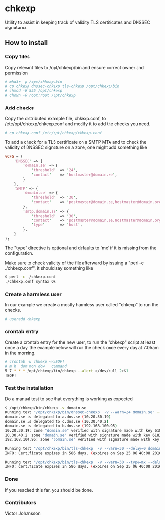 # chkexp

Utility to assist in keeping track of validity TLS certificates and DNSSEC signatures

## How to install

### Copy files

Copy relevant files to /opt/chkexp/bin and ensure correct owner and permission

```bash
# mkdir -p /opt/chkexp/bin
# cp chkexp dnssec-chkexp tls-chkexp /opt/chkexp/bin
# chmod -R 555 /opt/chkexp
# chown -R root:root /opt/chkexp
```

### Add checks

Copy the distributed example file, chkexp.conf, to /etc/opt/chkexp/chkexp.conf and modify it to add the checks you need.

```bash
# cp chkexp.conf /etc/opt/chkexp/chkexp.conf
```

To add a check for a TLS certificate on a SMTP MTA and to check the validity
of DNSSEC signature on a zone, one might add something like

```perl
%CFG = (
    'DNSSEC' => {
        'domain.se' => {
            'threshold'  => '24',
            'contact'    => 'hostmaster@domain.se',
        }
    },
    'SMTP' => {
        'domain.se' => {
            'threshold'  => '30',
            'contact'    => 'postmaster@domain.se,hostmaster@domain.org',
        },
        'smtp.domain.se' => {
            'threshold'  => '30',
            'contact'    => 'postmaster@domain.se,hostmaster@domain.org',
            'type'       => 'host',
        },
    }
);
```

The "type" directive is optional and defaults to 'mx' if it is missing from the configuration.

Make sure to check validity of the file afterward by issuing a "perl -c ./chkexp.conf",
it should say something like

```bash
$ perl -c ./chkexp.conf
./chkexp.conf syntax OK
```

### Create a harmless user

In our example we create a mostly harmless user called "chkexp" to run the checks.

```bash
# useradd chkexp
```

### crontab entry

Create a crontab entry for the new user, to run the "chkexp" script at least once a day, the example below will run the check once every day at 7:05am in the morning.

```bash
# crontab -u chkexp <<!EOF!
# m h  dom mon dow   command
5 7 * * * /opt/chkexp/bin/chkexp --alert >/dev/null 2>&1
!EOF!
```

### Test the installation

Do a manual test to see that everything is working as expected

```bash
$ /opt/chkexp/bin/chkexp -v domain.se
Running test "/opt/chkexp/bin/dnssec-chkexp  -v --warn=24 domain.se" -- passed
domain.se is delegated to a.dns.se (10.20.30.19)
domain.se is delegated to c.dns.se (10.30.40.2)
domain.se is delegated to b.dns.se (192.168.100.95)
10.20.30.19: zone "domain.se" verified with signature made with key 61821.
10.30.40.2: zone "domain.se" verified with signature made with key 61821.
192.168.100.95: zone "domain.se" verified with signature made with key 61821.

Running test "/opt/chkexp/bin/tls-chkexp  -v --warn=30 --delay=0 domain.se" -- passed
INFO: Certificate expires in 586 days. (expires on Sep 25 06:40:08 2016 GMT)

Running test "/opt/chkexp/bin/tls-chkexp  -v --warn=30 --type=mx --delay=0 --smtp domain.se" -- passed
INFO: Certificate expires in 586 days. (expires on Sep 25 06:40:08 2016 GMT)
```

### Done

If you reached this far, you should be done.

### Contributors

Victor Johansson
